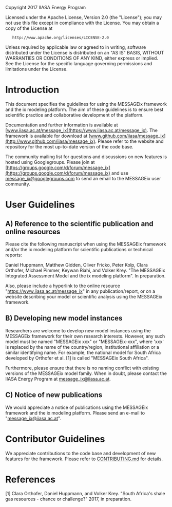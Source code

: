    Copyright 2017 IIASA Energy Program

   Licensed under the Apache License, Version 2.0 (the "License");
   you may not use this file except in compliance with the License.
   You may obtain a copy of the License at

       http://www.apache.org/licenses/LICENSE-2.0

   Unless required by applicable law or agreed to in writing, software
   distributed under the License is distributed on an "AS IS" BASIS,
   WITHOUT WARRANTIES OR CONDITIONS OF ANY KIND, either express or implied.
   See the License for the specific language governing permissions and
   limitations under the License.


Introduction
============

This document specifies the guidelines for using the MESSAGEix framework and the ix modeling platform.
The aim of these guidelines is to ensure best scientific practice and collaborative development of the platform.

Documentation and further information is available at [www.iiasa.ac.at/message_ix](https://www.iiasa.ac.at/message_ix).
The framework is available for download at [www.github.com/iiasa/message_ix](http://www.github.com/iiasa/message_ix).
Please refer to the website and repository for the most up-to-date version of the code base.

The community mailing list for questions and discussions on new features is hosted using Googlegroups.
Please join at [https://groups.google.com/d/forum/message_ix](https://groups.google.com/d/forum/message_ix) 
and use <message_ix@googlegroups.com> to send an email to the MESSAGEix user community.


User Guidelines
===============

A) Reference to the scientific publication and online resources
---------------------------------------------------------------

Please cite the following manuscript when using the MESSAGEix framework and/or the ix modeling platform 
for scientific publications or technical reports:

  Daniel Huppmann, Matthew Gidden, Oliver Fricko, Peter Kolp, 
  Clara Orthofer, Michael Pimmer, Keywan Riahi, and Volker Krey. 
  "The MESSAGEix Integrated Assessment Model and the ix modeling platform". 
  In preparation. 

Also, please include a hyperlink to the online resource "https://www.iiasa.ac.at/message_ix" 
in any publication/report, or on a website describing your model or scientific analysis using the MESSAGEix framework.

B) Developing new model instances
---------------------------------

Researchers are welcome to develop new model instances using the MESSAGEix framework 
for their own research interests. However, any such model must be named "MESSAGEix xxx" or "MESSAGEix-xxx",
where 'xxx' is replaced by the name of the country/region, institutional affiliation or a similar identifying name.
For example, the national model for South Africa developed by Orthofer et al. [1] is called "MESSAGEix South Africa".

Furthermore, please ensure that there is no naming conflict with existing versions of the MESSAGEix model family.
When in doubt, please contact the IIASA Energy Program at <message_ix@iiasa.ac.at>.

C) Notice of new publications
-----------------------------

We would appreciate a notice of publications using the MESSAGEix framework and the ix modeling platform.
Please send an e-mail to "message_ix@iiasa.ac.at".


Contributor Guidelines
======================

We appreciate contributions to the code base and development of new features for the framework.
Please refer to [CONTRIBUTING.md](CONTRIBUTING.md) for details.


References
==========

[1] Clara Orthofer, Daniel Huppmann, and Volker Krey. "South Africa's shale gas resources - chance or challenge?"
2017, in preparation.
